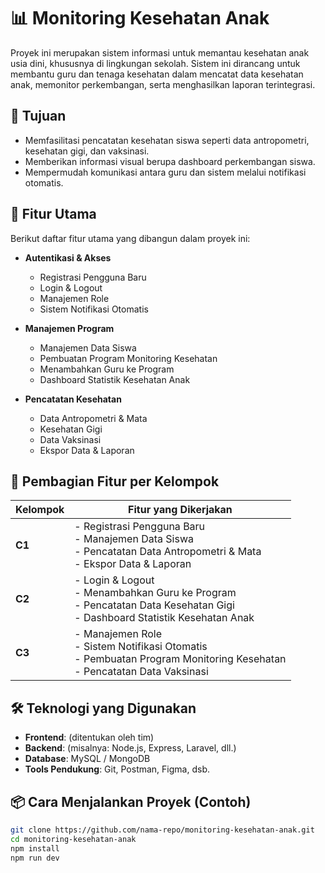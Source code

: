 # 📊 Monitoring Kesehatan Anak

Proyek ini merupakan sistem informasi untuk memantau kesehatan anak usia dini, khususnya di lingkungan sekolah. Sistem ini dirancang untuk membantu guru dan tenaga kesehatan dalam mencatat data kesehatan anak, memonitor perkembangan, serta menghasilkan laporan terintegrasi.

## 🚀 Tujuan
- Memfasilitasi pencatatan kesehatan siswa seperti data antropometri, kesehatan gigi, dan vaksinasi.
- Memberikan informasi visual berupa dashboard perkembangan siswa.
- Mempermudah komunikasi antara guru dan sistem melalui notifikasi otomatis.

## 🧩 Fitur Utama
Berikut daftar fitur utama yang dibangun dalam proyek ini:

- **Autentikasi & Akses**
  - Registrasi Pengguna Baru
  - Login & Logout
  - Manajemen Role
  - Sistem Notifikasi Otomatis

- **Manajemen Program**
  - Manajemen Data Siswa
  - Pembuatan Program Monitoring Kesehatan
  - Menambahkan Guru ke Program
  - Dashboard Statistik Kesehatan Anak

- **Pencatatan Kesehatan**
  - Data Antropometri & Mata
  - Kesehatan Gigi
  - Data Vaksinasi
  - Ekspor Data & Laporan

## 👥 Pembagian Fitur per Kelompok

| Kelompok | Fitur yang Dikerjakan |
|----------|------------------------|
| **C1**   | - Registrasi Pengguna Baru<br>- Manajemen Data Siswa<br>- Pencatatan Data Antropometri & Mata<br>- Ekspor Data & Laporan |
| **C2**   | - Login & Logout<br>- Menambahkan Guru ke Program<br>- Pencatatan Data Kesehatan Gigi<br>- Dashboard Statistik Kesehatan Anak |
| **C3**   | - Manajemen Role<br>- Sistem Notifikasi Otomatis<br>- Pembuatan Program Monitoring Kesehatan<br>- Pencatatan Data Vaksinasi |

## 🛠️ Teknologi yang Digunakan
- **Frontend**: (ditentukan oleh tim)
- **Backend**: (misalnya: Node.js, Express, Laravel, dll.)
- **Database**: MySQL / MongoDB
- **Tools Pendukung**: Git, Postman, Figma, dsb.

## 📦 Cara Menjalankan Proyek (Contoh)
```bash
git clone https://github.com/nama-repo/monitoring-kesehatan-anak.git
cd monitoring-kesehatan-anak
npm install
npm run dev
